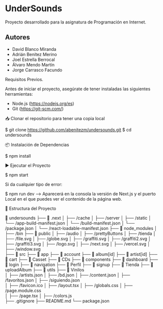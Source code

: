 # UnderSounds

Proyecto desarrollado para la asignatura de Programación en Internet.

## Autores

- David Blanco Miranda 
- Adrián Benítez Merino 
- Joel Estrella Berrocal 
- Álvaro Mendo Martín 
- Jorge Carrasco Facundo 

Requisitos Previos.

Antes de iniciar el proyecto, asegúrate de tener instaladas las siguientes herramientas:

- Node.js (https://nodejs.org/es)
- Git (https://git-scm.com/)


📥 Clonar el repositorio para tener una copia local

$ git clone https://github.com/abenitezm/undersounds.git
$ cd undersounds


📦 Instalación de Dependencias

$ npm install 


▶️ Ejecutar el Proyecto

$ npm start

Si da cualquier tipo de error:

$ npm run dev --> Aparecerá en la consola la versión de Next.js y el puerto Local en el que puedes ver el contenido de la página web.

📁 Estructura del Proyecto

📂 undersounds
 ├── 📂 .next
 │   ├── /cache
 │   ├── /server
 │   ├── /static
 │   └── /app-build-manifest.json
 │   └── /build-manifest.json
 │   └── /package.json
 │   └── /react-loadable-manifest.json
 ├── 📂 node_modules
 │   ├── /bin
 ├── 📂 public
 │   ├── /audio
 │   ├── /prettyButtons
 │   ├── /tienda
 │   ├── /file.svg
 │   ├── /globe.svg
 │   ├── /graffiti.svg
 │   ├── /graffiti2.svg
 │   ├── /graffiti3.svg
 │   ├── /logo.svg
 │   ├── /next.svg
 │   ├── /vercel.svg
 │   ├── /window.svg       
 ├── 📂 src
 ├──    📂 app
 ├──        📂 account
 ├──        📂 album\[id]
 ├──        📂 artist\[id]
 ├──        📂 cart
 ├──        📂 Casset
 ├──        📂 CDs
 ├──        📂 components
 ├──        📂 dashboard
 ├──        📂 login
 ├──        📂 navigation
 ├──        📂 Perfil
 ├──        📂 signup
 ├──        📂 Tienda
 ├──        📂 uploadAlbum
 ├──        📂 utils
 ├──        📂 Vinilos  
 │          ├── /artists.json
 │          ├── /bd.json
 │          ├── /content.json
 │          ├── /favoritos.json
 │          ├── /siguiendo.json   
 │          ├── /favicon.ico
 │          ├── /layout.tsx
 │          ├── /globals.css
 │          ├── /page.module.css   
 │          ├── /page.tsx
 │          ├── /colors.js   
 ├── .gitignore
 ├── README.md
 └── package.json
